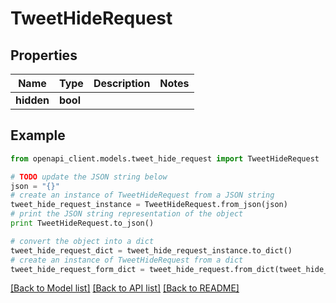 # TweetHideRequest


## Properties
Name | Type | Description | Notes
------------ | ------------- | ------------- | -------------
**hidden** | **bool** |  | 

## Example

```python
from openapi_client.models.tweet_hide_request import TweetHideRequest

# TODO update the JSON string below
json = "{}"
# create an instance of TweetHideRequest from a JSON string
tweet_hide_request_instance = TweetHideRequest.from_json(json)
# print the JSON string representation of the object
print TweetHideRequest.to_json()

# convert the object into a dict
tweet_hide_request_dict = tweet_hide_request_instance.to_dict()
# create an instance of TweetHideRequest from a dict
tweet_hide_request_form_dict = tweet_hide_request.from_dict(tweet_hide_request_dict)
```
[[Back to Model list]](../README.md#documentation-for-models) [[Back to API list]](../README.md#documentation-for-api-endpoints) [[Back to README]](../README.md)


